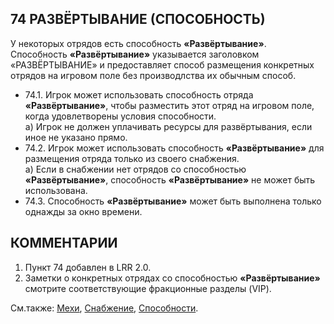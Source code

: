 74 РАЗВЁРТЫВАНИЕ (СПОСОБНОСТЬ)
---

У некоторых отрядов есть способность **«Развёртывание»**. Способность **«Развёртывание»** указывается заголовком «РАЗВЁРТЫВАНИЕ» и предоставляет способ размещения конкретных отрядов на игровом поле без производлства их обычным способ.
* 74.1. Игрок может использовать способность отряда **«Развёртывание»**, чтобы разместить этот отряд на игровом поле, когда удовлетворены условия способности.  
  а) Игрок не должен уплачивать ресурсы для развёртывания, если иное не указано прямо.
* 74.2. Игрок может использовать способность **«Развёртывание»** для размещения отряда только из своего снабжения.  
  а) Если в снабжении нет отрядов со способностью **«Развёртывание»**, способность **«Развёртывание»** не может быть использована.
* 74.3. Способность **«Развёртывание»** может быть выполнена только однажды за окно времени.

КОММЕНТАРИИ
---
1) Пункт 74 добавлен в LRR 2.0.
2) Заметки о конкретных отрядах со способностью **«Развёртывание»** смотрите соответствующие фракционные разделы (VIP).

См.также: [Мехи](mechs.md), [Снабжение](reinforcements.md), [Способности](abilities.md).
